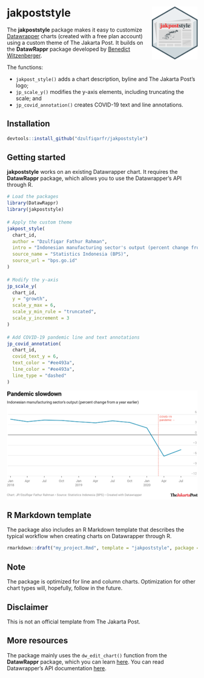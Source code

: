 
<!-- README.md is generated from README.Rmd. Please edit that file -->

# jakpoststyle <img src="logo/jakpoststyle_hexsticker.png" align="right" height="140"/>

<!-- badges: start -->
<!-- badges: end -->

The **jakpoststyle** package makes it easy to customize
[Datawrapper](https://www.datawrapper.de/) charts (created with a free
plan account) using a custom theme of The Jakarta Post. It builds on the
**DatawRappr** package developed by [Benedict
Witzenberger](https://github.com/munichrocker).

The functions:

-   `jakpost_style()` adds a chart description, byline and The Jakarta
    Post’s logo;  
-   `jp_scale_y()` modifies the y-axis elements, including truncating
    the scale; and  
-   `jp_covid_annotation()` creates COVID-19 text and line annotations.

## Installation

``` r
devtools::install_github("dzulfiqarfr/jakpoststyle")
```

## Getting started

**jakpoststyle** works on an existing Datawrapper chart. It requires the
**DatawRappr** package, which allows you to use the Datawrapper’s API
through R.

``` r
# Load the packages
library(DatawRappr)
library(jakpoststyle)

# Apply the custom theme
jakpost_style(
  chart_id,
  author = "Dzulfiqar Fathur Rahman",
  intro = "Indonesian manufacturing sector's output (percent change from a year earlier)",
  source_name = "Statistics Indonesia (BPS)",
  source_url = "bps.go.id"
)

# Modify the y-axis
jp_scale_y(
  chart_id,
  y = "growth",
  scale_y_max = 6,
  scale_y_min_rule = "truncated",
  scale_y_increment = 3
)

# Add COVID-19 pandemic line and text annotations
jp_covid_annotation(
  chart_id,
  covid_text_y = 6,
  text_color = "#ee493a",
  line_color = "#ee493a",
  line_type = "dashed"
)
```

<img src="figures/idn_manufacturing_plot.png" width="1400" style="display: block; margin: auto;" />

## R Markdown template

The package also includes an R Markdown template that describes the
typical workflow when creating charts on Datawrapper through R.

``` r
rmarkdown::draft("my_project.Rmd", template = "jakpoststyle", package = "jakpoststyle")
```

## Note

The package is optimized for line and column charts. Optimization for
other chart types will, hopefully, follow in the future.

## Disclaimer

This is not an official template from The Jakarta Post.

## More resources

The package mainly uses the `dw_edit_chart()` function from the
**DatawRappr** package, which you can learn
[here](https://munichrocker.github.io/DatawRappr/reference/dw_edit_chart.html).
You can read Datawrapper’s API documentation
[here](https://developer.datawrapper.de/reference).
